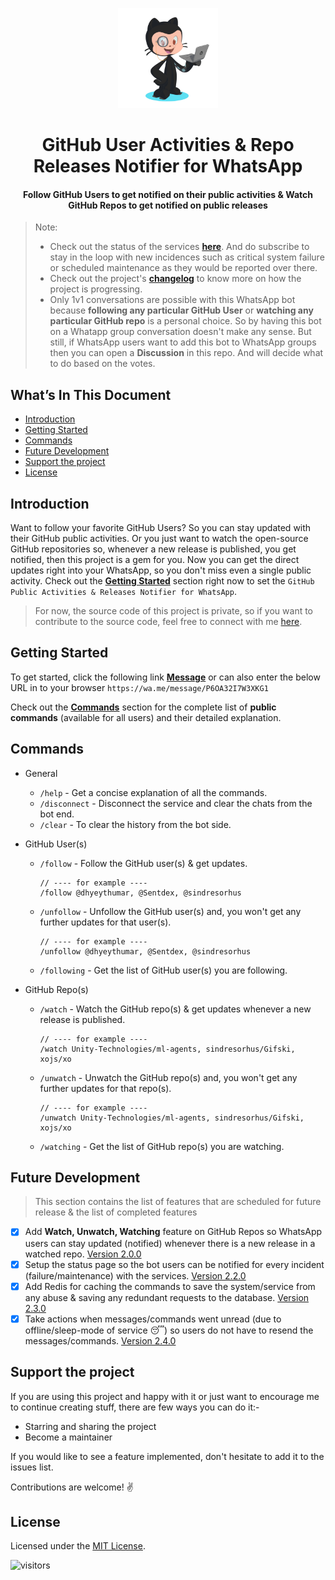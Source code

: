 <p align="center">
    <img alt="logo" src="./assets/github_octocat.svg" width="160"/>
</p>
<h1 align="center">
GitHub User Activities & Repo Releases Notifier for WhatsApp 
</h1>

<h4 align="center">
Follow GitHub Users to get notified on their public activities & Watch GitHub Repos to get notified on public releases
</h4>

> Note:
>
> -   Check out the status of the services [**here**](https://github-notifier.statuspage.io/). And do subscribe to stay in the loop with new incidences such as critical system failure or scheduled maintenance as they would be reported over there.
> -   Check out the project's [**changelog**](./changelog.md) to know more on how the project is progressing.
> -   Only 1v1 conversations are possible with this WhatsApp bot because **following any particular GitHub User** or **watching any particular GitHub repo** is a personal choice. So by having this bot on a Whatapp group conversation doesn't make any sense. But still, if WhatsApp users want to add this bot to WhatsApp groups then you can open a **Discussion** in this repo. And will decide what to do based on the votes.

## What’s In This Document

-   [Introduction](#introduction)
-   [Getting Started](#getting-started)
-   [Commands](#commands)
-   [Future Development](#future-development)
-   [Support the project](#support-the-project)
-   [License](#license)

## Introduction

Want to follow your favorite GitHub Users? So you can stay updated with their GitHub public activities. Or you just want to watch the open-source GitHub repositories so, whenever a new release is published, you get notified, then this project is a gem for you. Now you can get the direct updates right into your WhatsApp, so you don't miss even a single public activity. Check out the [**Getting Started**](#getting-started) section right now to set the `GitHub Public Activities & Releases Notifier for WhatsApp`.

> For now, the source code of this project is private, so if you want to contribute to the source code, feel free to connect with me [here](mailto:dhyeythumar@gmail.com).

## Getting Started

To get started, click the following link [**Message**](https://wa.me/message/P6OA32I7W3XKG1) or can also enter the below URL in to your browser `https://wa.me/message/P6OA32I7W3XKG1`

Check out the [**Commands**](#commands) section for the complete list of **public commands** (available for all users) and their detailed explanation.

## Commands

-   General

    -   `/help` - Get a concise explanation of all the commands.
    -   `/disconnect` - Disconnect the service and clear the chats from the bot end.
    -   `/clear` - To clear the history from the bot side.

-   GitHub User(s)

    -   `/follow` - Follow the GitHub user(s) & get updates.

        ```
        // ---- for example ----
        /follow @dhyeythumar, @Sentdex, @sindresorhus
        ```

    -   `/unfollow` - Unfollow the GitHub user(s) and, you won't get any further updates for that user(s).

        ```
        // ---- for example ----
        /unfollow @dhyeythumar, @Sentdex, @sindresorhus
        ```

    -   `/following` - Get the list of GitHub user(s) you are following.

-   GitHub Repo(s)

    -   `/watch` - Watch the GitHub repo(s) & get updates whenever a new release is published.

        ```
        // ---- for example ----
        /watch Unity-Technologies/ml-agents, sindresorhus/Gifski, xojs/xo
        ```

    -   `/unwatch` - Unwatch the GitHub repo(s) and, you won't get any further updates for that repo(s).<br />

        ```
        // ---- for example ----
        /unwatch Unity-Technologies/ml-agents, sindresorhus/Gifski, xojs/xo
        ```

    -   `/watching` - Get the list of GitHub repo(s) you are watching.

## Future Development

> This section contains the list of features that are scheduled for future release & the list of completed features

-   [x] Add **Watch, Unwatch, Watching** feature on GitHub Repos so WhatsApp users can stay updated (notified) whenever there is a new release in a watched repo. [Version 2.0.0](https://github.com/dhyeythumar/github-notifier-for-whatsapp/blob/main/changelog.md#version-200-major-changes)
-   [x] Setup the status page so the bot users can be notified for every incident (failure/maintenance) with the services. [Version 2.2.0](https://github.com/dhyeythumar/github-notifier-for-whatsapp/blob/main/changelog.md#version-220)
-   [x] Add Redis for caching the commands to save the system/service from any abuse & saving any redundant requests to the database. [Version 2.3.0](https://github.com/dhyeythumar/github-notifier-for-whatsapp/blob/main/changelog.md#version-230)
-   [x] Take actions when messages/commands went unread (due to offline/sleep-mode of service 😴) so users do not have to resend the messages/commands. [Version 2.4.0](https://github.com/dhyeythumar/github-notifier-for-whatsapp/blob/main/changelog.md#version-240)

## Support the project

If you are using this project and happy with it or just want to encourage me to continue creating stuff, there are few ways you can do it:-

-   Starring and sharing the project
-   Become a maintainer

If you would like to see a feature implemented, don't hesitate to add it to the issues list.

Contributions are welcome! ✌

## License

Licensed under the [MIT License](./LICENSE).

![visitors](https://page-views.glitch.me/badge?page_id=dhyeythumar.github-user-activity-feeds-for-whatsapp)
